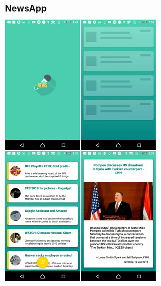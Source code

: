 # NewsApp

<img src="https://github.com/raheez/NewsApp/blob/master/ScreenShots/SplashScreen.jpg" width="240" height="420">    <img src="https://github.com/raheez/NewsApp/blob/master/ScreenShots/ShimmeringEffect.jpg" width="240" height="420"><img src="https://github.com/raheez/NewsApp/blob/master/ScreenShots/ListScreen.jpg" width="240" height="420"> <img src="https://github.com/raheez/NewsApp/blob/master/ScreenShots/NewsDetais.jpg" width="240" height="420"> 
